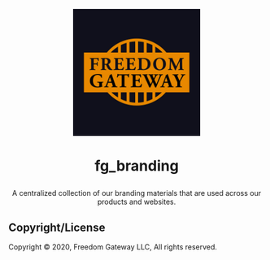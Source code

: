 <p align="center"><img src="https://raw.githubusercontent.com/freedomgateway/fg_branding/master/fg_logo_gold.jpg" alt="drawing" width="250"/></p>

# <p align="center"><b>fg_branding</b></p>
<p style="text-align: center;">A centralized collection of our branding materials that are used across our products and websites.</p>

## Copyright/License

Copyright © 2020, Freedom Gateway LLC, All rights reserved.
